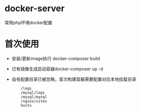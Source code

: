 # docker-server
常用php环境docker配置

# 首次使用
- 安装/更新image执行 docker-composer build
- 已有镜像生成启动容器docker-composer up -d
- 自有配置目录已被忽略，首次构建容器需要配置对应本地挂载目录

	~~~
		/logs
		/mysql/logs
		/mysql/mysql
		/nginx/sites
		hosts
	~~~
